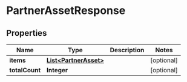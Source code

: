 

# PartnerAssetResponse


## Properties

| Name | Type | Description | Notes |
|------------ | ------------- | ------------- | -------------|
|**items** | [**List&lt;PartnerAsset&gt;**](PartnerAsset.md) |  |  [optional] |
|**totalCount** | **Integer** |  |  [optional] |



